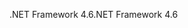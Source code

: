 <span data-ttu-id="8bfe5-101">.NET Framework 4.6</span><span class="sxs-lookup"><span data-stu-id="8bfe5-101">.NET Framework 4.6</span></span>